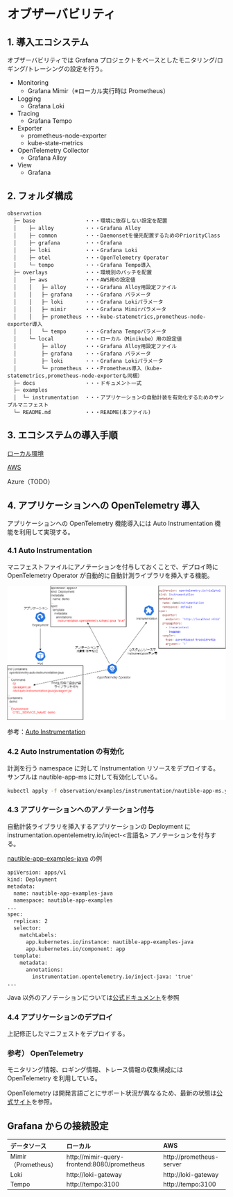 # オブザーバビリティ

## 1. 導入エコシステム

オブザーバビリティでは Grafana プロジェクトをベースとしたモニタリング/ロギング/トレーシングの設定を行う。

- Monitoring
  - Grafana Mimir（※ローカル実行時は Prometheus）
- Logging
  - Grafana Loki
- Tracing
  - Grafana Tempo
- Exporter
  - prometheus-node-exporter
  - kube-state-metrics
- OpenTelemetry Collector
  - Grafana Alloy
- View
  - Grafana

## 2. フォルダ構成

```text
observation
  ├─ base                ・・・環境に依存しない設定を配置
  │    ├─ alloy          ・・・Grafana Alloy
  │    ├─ common         ・・・Daemonsetを優先配置するためのPriorityClass
  │    ├─ grafana        ・・・Grafana
  │    ├─ loki           ・・・Grafana Loki
  │    ├─ otel           ・・・OpenTelemetry Operator
  │    └─ tempo          ・・・Grafana Tempo導入
  ├─ overlays            ・・・環境別のパッチを配置
  │    ├─ aws            ・・・AWS用の設定値
  │    │   ├─ alloy      ・・・Grafana Alloy用設定ファイル
  │    │   ├─ grafana    ・・・Grafana パラメータ
  │    │   ├─ loki       ・・・Grafana Lokiパラメータ
  │    │   ├─ mimir      ・・・Grafana Mimirパラメータ
  │    │   ├─ prometheus ・・・kube-statemetrics,prometheus-node-exporter導入
  │    │   └─ tempo      ・・・Grafana Tempoパラメータ
  │    └─ local          ・・・ローカル（Minikube）用の設定値
  │        ├─ alloy      ・・・Grafana Alloy用設定ファイル
  │        ├─ grafana    ・・・Grafana パラメータ
  │        ├─ loki       ・・・Grafana Lokiパラメータ
  │        └─ prometheus ・・・Prometheus導入（kube-statemetrics,prometheus-node-exporterも同梱）
  ├─ docs                ・・・ドキュメント一式
  ├─ examples
  │  └─ instrumentation  ・・・アプリケーションの自動計装を有効化するためのサンプルマニフェスト
  └─ README.md           ・・・README(本ファイル)
```

## 3. エコシステムの導入手順

[ローカル環境](./docs/LOCAL.md)

[AWS](./docs/AWS.md)

Azure（TODO）

## 4. アプリケーションへの OpenTelemetry 導入

アプリケーションへの OpenTelemetry 機能導入には Auto Instrumentation 機能を利用して実現する。

### 4.1 Auto Instrumentation

マニフェストファイルにアノテーションを付与しておくことで、デプロイ時に OpenTelemetry Operator が自動的に自動計測ライブラリを挿入する機能。

![auto instrumentation](./docs/autoinstrumentation.png)

参考：[Auto Instrumentation](https://opentelemetry.io/docs/kubernetes/operator/automatic/)

### 4.2 Auto Instrumentation の有効化

計測を行う namespace に対して Instrumentation リソースをデプロイする。  
サンプルは nautible-app-ms に対して有効化している。

```bash
kubectl apply -f observation/examples/instrumentation/nautible-app-ms.yaml
```

### 4.3 アプリケーションへのアノテーション付与

自動計装ライブラリを挿入するアプリケーションの Deployment に instrumentation.opentelemetry.io/inject-<言語名> アノテーションを付与する。

[nautible-app-examples-java](https://github.com/nautible/nautible-app-examples-manifest/blob/main/nautible-app-examples-manifest-java/base/examples-deployment.yaml) の例

```
apiVersion: apps/v1
kind: Deployment
metadata:
  name: nautible-app-examples-java
  namespace: nautible-app-examples
...
spec:
  replicas: 2
  selector:
    matchLabels:
      app.kubernetes.io/instance: nautible-app-examples-java
      app.kubernetes.io/component: app
  template:
    metadata:
      annotations:
        instrumentation.opentelemetry.io/inject-java: 'true'
...
```

Java 以外のアノテーションについては[公式ドキュメント](https://opentelemetry.io/docs/kubernetes/operator/automatic/#add-annotations-to-existing-deployments)を参照

### 4.4 アプリケーションのデプロイ

上記修正したマニフェストをデプロイする。

### 参考） OpenTelemetry

モニタリング情報、ロギング情報、トレース情報の収集構成には OpenTelemetry を利用している。

OpenTelemetry は開発言語ごとにサポート状況が異なるため、最新の状態は[公式サイト](https://opentelemetry.io/docs/languages/)を参照。

## Grafana からの接続設定

| データソース        | ローカル                                    | AWS                      |
| :------------------ | :------------------------------------------ | :----------------------- |
| Mimir（Prometheus） | http://mimir-query-frontend:8080/prometheus | http://prometheus-server |
| Loki                | http://loki-gateway                         | http://loki-gateway      |
| Tempo               | http://tempo:3100                           | http://tempo:3100        |
